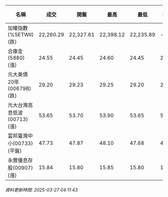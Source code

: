 | 名稱 | 成交 | 開盤 | 最高 | 最低 | 均價 | 成交金額(億) | 昨收 | 漲跌幅 | 漲跌 | 總量 | 昨量 | 振幅 |
| -------- | -------- | -------- | -------- |-------- | -------- | -------- |-------- |-------- |-------- | -------- | -------- |-------- |
|加權指數(%5ETWII) (跌)|22,260.29|22,327.61|22,398.12|22,235.89|-|2,154.92|22,273.19|0.06%|12.90|4,377,405|0|0.73%|
|合庫金(5880) (漲)|24.55|24.45|24.60|24.45|24.53|1.84|24.45|0.41%|0.10|7,507|11,809|0.61%|
|元大美債20年(00679B) (跌)|29.20|29.23|29.25|29.20|29.22|6.56|29.26|0.21%|0.06|22,463|24,071|0.17%|
|元大台灣高息低波(00713) (漲)|53.65|53.70|53.90|53.65|53.72|3.89|53.60|0.09%|0.05|7,249|16,342|0.47%|
|富邦臺灣中小(00733) (平盤)|47.73|47.87|48.10|47.68|47.83|0.253|47.73|0.00%|0.00|529|735|0.88%|
|永豐優息存股(00907) (漲)|15.84|15.80|15.85|15.80|15.83|0.134|15.77|0.44%|0.07|846|1,202|0.32%|
###### 資料更新時間: 2025-03-27 04:11:43